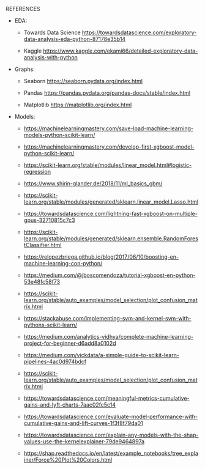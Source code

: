 REFERENCES

    

- EDA:

    - Towards Data Science https://towardsdatascience.com/exploratory-data-analysis-eda-python-87178e35b14

    - Kaggle https://www.kaggle.com/ekami66/detailed-exploratory-data-analysis-with-python

    

- Graphs:

    - Seaborn https://seaborn.pydata.org/index.html

    - Pandas https://pandas.pydata.org/pandas-docs/stable/index.html

    - Matplotlib https://matplotlib.org/index.html





 - Models: 

	- https://machinelearningmastery.com/save-load-machine-learning-models-python-scikit-learn/

	- https://machinelearningmastery.com/develop-first-xgboost-model-python-scikit-learn/

	- https://scikit-learn.org/stable/modules/linear_model.html#logistic-regression

	- https://www.shirin-glander.de/2018/11/ml_basics_gbm/

	- https://scikit-learn.org/stable/modules/generated/sklearn.linear_model.Lasso.html

	- https://towardsdatascience.com/lightning-fast-xgboost-on-multiple-gpus-32710815c7c3

	- https://scikit-learn.org/stable/modules/generated/sklearn.ensemble.RandomForestClassifier.html

	- https://relopezbriega.github.io/blog/2017/06/10/boosting-en-machine-learning-con-python/

	- https://medium.com/@jboscomendoza/tutorial-xgboost-en-python-53e48fc58f73

	- https://scikit-learn.org/stable/auto_examples/model_selection/plot_confusion_matrix.html

	- https://stackabuse.com/implementing-svm-and-kernel-svm-with-pythons-scikit-learn/

	- https://medium.com/analytics-vidhya/complete-machine-learning-project-for-beginner-d6add8a0102d
	- https://medium.com/vickdata/a-simple-guide-to-scikit-learn-pipelines-4ac0d974bdcf
	- https://scikit-learn.org/stable/auto_examples/model_selection/plot_confusion_matrix.html
	- https://towardsdatascience.com/meaningful-metrics-cumulative-gains-and-lyft-charts-7aac02fc5c14
	- https://towardsdatascience.com/evaluate-model-performance-with-cumulative-gains-and-lift-curves-1f3f8f79da01
	- https://towardsdatascience.com/explain-any-models-with-the-shap-values-use-the-kernelexplainer-79de9464897a
	- https://shap.readthedocs.io/en/latest/example_notebooks/tree_explainer/Force%20Plot%20Colors.html